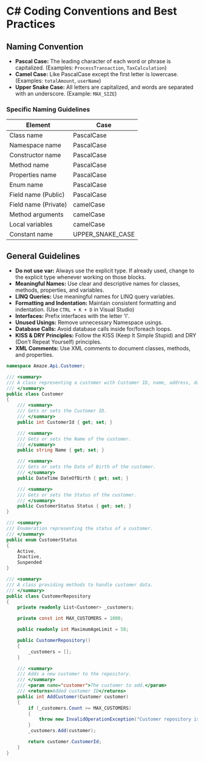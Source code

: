 # C# Coding Conventions and Best Practices

## Naming Convention

- **Pascal Case:** The leading character of each word or phrase is capitalized. (Examples: `ProcessTransaction`, `TaxCalculation`)
- **Camel Case:** Like PascalCase except the first letter is lowercase. (Examples: `totalAmount`, `userName`)
- **Upper Snake Case:** All letters are capitalized, and words are separated with an underscore. (Example: `MAX_SIZE`)

### Specific Naming Guidelines

<div align="center">

|          Element          |        Case         |
|--------------------------|---------------------|
|       Class name         |     PascalCase      |
|     Namespace name       |     PascalCase      |
|    Constructor name      |     PascalCase      |
|       Method name        |     PascalCase      |
|     Properties name      |     PascalCase      |
|         Enum name        |     PascalCase      |
|  Field name (Public)     |     PascalCase      |
| Field name (Private)     |     camelCase       |
|     Method arguments     |     camelCase       |
|      Local variables     |     camelCase       |
|       Constant name      | UPPER_SNAKE_CASE    |

</div>

## General Guidelines

- **Do not use var:** Always use the explicit type. If already used, change to the explicit type whenever working on those blocks.
- **Meaningful Names:** Use clear and descriptive names for classes, methods, properties, and variables.
- **LINQ Queries:** Use meaningful names for LINQ query variables.
- **Formatting and Indentation:** Maintain consistent formatting and indentation. (Use `CTRL + K + D` in Visual Studio)
- **Interfaces:** Prefix interfaces with the letter 'I'.
- **Unused Usings:** Remove unnecessary Namespace usings.
- **Database Calls:** Avoid database calls inside for/foreach loops.
- **KISS & DRY Principles:** Follow the KISS (Keep It Simple Stupid) and DRY (Don't Repeat Yourself) principles.
- **XML Comments:** Use XML comments to document classes, methods, and properties.

  
````csharp
namespace Amaze.Api.Customer;

/// <summary>
/// A class representing a customer with Customer ID, name, address, date of birth, and status.
/// </summary>
public class Customer
{
    /// <summary>
    /// Gets or sets the Customer ID.
    /// </summary>
    public int CustomerId { get; set; }

    /// <summary>
    /// Gets or sets the Name of the customer.
    /// </summary>
    public string Name { get; set; }

    /// <summary>
    /// Gets or sets the Date of Birth of the customer.
    /// </summary>
    public DateTime DateOfBirth { get; set; }

    /// <summary>
    /// Gets or sets the Status of the customer.
    /// </summary>
    public CustomerStatus Status { get; set; }
}

/// <summary>
/// Enumeration representing the status of a customer.
/// </summary>
public enum CustomerStatus
{
    Active,
    Inactive,
    Suspended
}

/// <summary>
/// A class providing methods to handle customer data.
/// </summary>
public class CustomerRepository
{
    private readonly List<Customer> _customers;

    private const int MAX_CUSTOMERS = 1000;

    public readonly int MaximumAgeLimit = 58;

    public CustomerRepository()
    {
        _customers = [];
    }

    /// <summary>
    /// Adds a new customer to the repository.
    /// </summary>
    /// <param name="customer">The customer to add.</param>
    /// <returns>Added customer ID</returns>
    public int AddCustomer(Customer customer)
    {
        if (_customers.Count >= MAX_CUSTOMERS)
        {
            throw new InvalidOperationException("Customer repository is full.");
        }
        _customers.Add(customer);

        return customer.CustomerId;
    }
}
````

